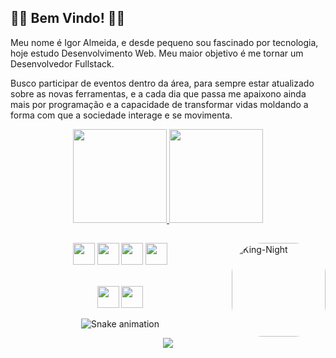 ## 👾👾 Bem Vindo! 👾👾

Meu nome é Igor Almeida, e desde pequeno sou fascinado por tecnologia, hoje estudo Desenvolvimento Web. Meu maior objetivo é me tornar um Desenvolvedor Fullstack.

Busco participar de eventos dentro da área, para sempre estar atualizado sobre as novas ferramentas, e a cada dia que passa me apaixono ainda mais por programação e a capacidade de transformar vidas moldando a forma com que a sociedade interage e se movimenta.

<div align="center">
  <a href="https://github.com/igorAlmeida00">
    <img height="150em" src="https://github-readme-stats.vercel.app/api?username=igorAlmeida00&count_private=true&include_all_commits=true&show_icons=true&theme=tokyonight&hide_border=false&show_owner=true"/>
    <img height="150em" src="https://github-readme-stats.vercel.app/api/top-langs/?username=igorAlmeida00&theme=tokyonight&hide_border=false&&layout=compact"/>
  </a>
</div>

  ##
  <img align="right" alt="King-Night" height="150" style="border-radius:50px;" src="https://64.media.tumblr.com/2c33f4e6e264cad6fe5b2695cb30472d/66017b3acf2b1d6f-2e/s400x600/a2eff960ffdba073a3bcd204aaae5d02746e3f9e.gifv"><div align="center">
  
  
  <a href="https://developer.mozilla.org/docs/Web/HTML"><img height="35" src= "https://img.shields.io/badge/HTML5-E34F26?style=for-the-badge&logo=html5&logoColor=white"></a>
  <a href="https://developer.mozilla.org/docs/Web/CSS"><img height="35" src= "https://img.shields.io/badge/CSS3-1572B6?style=for-the-badge&logo=css3&logoColor=white"></a>
  <a href="https://www.javascript.com/"><img height="35" src= "https://img.shields.io/badge/JavaScript-F7DF1E?style=for-the-badge&logo=javascript&logoColor=black"></a>
  <a href="https://nodejs.org/en/docs/"><img height="35" src= "https://img.shields.io/badge/Node.js-43853D?style=for-the-badge&logo=node.js&logoColor=white"></a>
<!--<a href="https://www.typescriptlang.org/docs/"><img height="35" src="https://img.shields.io/badge/TypeScript-007ACC?style=for-the-badge&logo=typescript&logoColor=white"></a>-->
<!--<a href="https://pt-br.reactjs.org/docs/getting-started.html"><img height="35" src= "https://img.shields.io/badge/React-20232A?style=for-the-badge&logo=react&logoColor=61DAFB"></a>-->
  
<!--<a href="https://styled-components.com/docs"><img height="35" src="https://img.shields.io/badge/styled--components-DB7093?style=for-the-badge&logo=styled-components&logoColor=white"></a>-->
<!--<a href="https://tailwindcss.com/docs/installation"><img height="35" src="https://img.shields.io/badge/Tailwind_CSS-38B2AC?style=for-the-badge&logo=tailwind-css&logoColor=white"></a>-->
 <!--<a href="https://dev.mysql.com/doc/"><img height="35" src="https://img.shields.io/badge/MySQL-00000F?style=for-the-badge&logo=mysql&logoColor=white"></a> -->
 <!--<a href="https://www.mongodb.com/docs/"><img height="35" src="https://img.shields.io/badge/MongoDB-4EA94B?style=for-the-badge&logo=mongodb&logoColor=white"></a>-->
<br>
<a href="mailto:igor77alme@outlook.com"><img height= "35" src="https://img.shields.io/badge/Microsoft_Outlook-0078D4?style=for-the-badge&logo=microsoft-outlook&logoColor=white"></a>
  <a href="https://www.linkedin.com/in/igor-almeida-980363236/"><img height="35" src="https://img.shields.io/badge/LinkedIn-0077B5?style=for-the-badge&logo=linkedin&logoColor=white"></a>
 
![Snake animation](https://github.com/igorAlmeida00/igorAlmeida00/blob/output/github-contribution-grid-snake.svg)

<img src="https://activity-graph.herokuapp.com/graph?username=igorAlmeida00&bg_color=0D1117&color=ffffff&line=ffffff&point=ffffff&hide_border=true"/>

